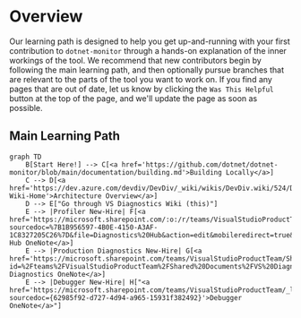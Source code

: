 
# Overview

Our learning path is designed to help you get up-and-running with your first contribution to `dotnet-monitor` through a hands-on explanation of the inner workings of the tool. We recommend that new contributors begin by following the main learning path, and then optionally pursue branches that are relevant to the parts of the tool you want to work on. If you find any pages that are out of date, let us know by clicking the `Was This Helpful` button at the top of the page, and we'll update the page as soon as possible.

## Main Learning Path

```mermaid
graph TD
    B[Start Here!] --> C[<a href='https://github.com/dotnet/dotnet-monitor/blob/main/documentation/building.md'>Building Locally</a>]
    C --> D[<a href='https://dev.azure.com/devdiv/DevDiv/_wiki/wikis/DevDiv.wiki/524/DevDiv-Wiki-Home'>Architecture Overview</a>]
    D --> E["Go through VS Diagnostics Wiki (this)"]
    E --> |Profiler New-Hire| F[<a href='https://microsoft.sharepoint.com/:o:/r/teams/VisualStudioProductTeam/_layouts/15/Doc.aspx?sourcedoc=%7B1B956597-4B0E-4150-A3AF-1C8327205C26%7D&file=Diagnostics%20Hub&action=edit&mobileredirect=true&wdorigin=Sharepoint'>Diagnostics Hub OneNote</a>]
    E --> |Production Diagnostics New-Hire| G[<a href='https://microsoft.sharepoint.com/teams/VisualStudioProductTeam/Shared%20Documents/Forms/AllItems.aspx?id=%2Fteams%2FVisualStudioProductTeam%2FShared%20Documents%2FVS%20Diagnostics%2FProduction%20Diagnostics%2F%5FOneNote&viewid=fc0feb05%2D8384%2D4621%2Da946%2D71f556fd73ec'>Production Diagnostics OneNote</a>]
    E --> |Debugger New-Hire| H["<a href='https://microsoft.sharepoint.com/teams/VisualStudioProductTeam/_layouts/15/Doc.aspx?sourcedoc={62985f92-d727-4d94-a965-15931f382492}'>Debugger OneNote</a>"]
```
